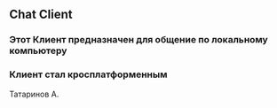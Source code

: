 ## Chat Client 

### Этот Клиент предназначен для общение по локальному компьютеру 

### Клиент стал кросплатформенным 


Татаринов А.
